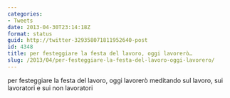 ```yaml
---
categories:
- Tweets
date: 2013-04-30T23:14:18Z
format: status
guid: http://twitter-329358071811952640-post
id: 4348
title: per festeggiare la festa del lavoro, oggi lavorerò…
slug: /2013/04/per-festeggiare-la-festa-del-lavoro-oggi-lavorero/
---
```


per festeggiare la festa del lavoro, oggi lavorerò meditando sul lavoro, sui lavoratori e sui non lavoratori